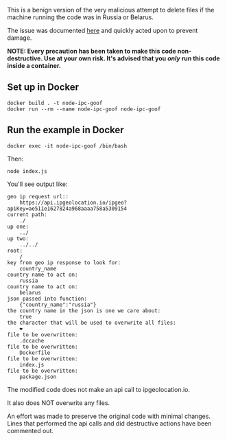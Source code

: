 This is a benign version of the very malicious attempt to delete files if the machine running the code was in Russia or Belarus.

The issue was documented [here](https://web.archive.org/web/20220315181140/https://github.com/vuejs/vue-cli/issues/7054) and quickly acted upon to prevent damage.

**NOTE: Every precaution has been taken to make this code non-destructive. Use at your own risk. It's advised that you *only* run this code inside a container.**

## Set up in Docker

```
docker build . -t node-ipc-goof
docker run --rm --name node-ipc-goof node-ipc-goof
```

## Run the example in Docker

```
docker exec -it node-ipc-goof /bin/bash
```

Then:

```
node index.js
```

You'll see output like:

```
geo ip request url::
	https://api.ipgeolocation.io/ipgeo?apiKey=ae511e1627824a968aaaa758a5309154
current path:
	./
up one:
	../
up two:
	../../
root:
	/
key from geo ip response to look for:
	country_name
country name to act on:
	russia
country name to act on:
	belarus
json passed into function:
	{"country_name":"russia"}
the country name in the json is one we care about:
	true
the character that will be used to overwrite all files:
	❤️
file to be overwritten:
	.dccache
file to be overwritten:
	Dockerfile
file to be overwritten:
	index.js
file to be overwritten:
	package.json
```

The modified code does not make an api call to ipgeolocation.io.

It also does NOT overwrite any files.

An effort was made to preserve the original code with minimal changes. Lines that performed the api calls and did destructive actions have been commented out.